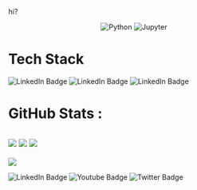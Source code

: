 hi?  
  
<p align=center>
  <img alt="Python" src="https://img.shields.io/badge/-Python-45b8d8?style=for-the-badge&logo=python&logoColor=black" />
  <img alt="Jupyter" src="https://img.shields.io/badge/-Jupyter-5849BE?style=for-the-badge&logo=jupyter&logoColor=white" />
</p>

<div align="center">

</div>

# Tech Stack

<div>
<img src="https://img.shields.io/badge/Tensorflow-orange?style=for-the-badge&logo=tensorflow&logoColor=white" alt="LinkedIn Badge"/>
<img src="https://img.shields.io/badge/Scikit_learn-blue?style=for-the-badge&logo=scikit-learn&logoColor=orange" alt="LinkedIn Badge"/>
<img src="https://img.shields.io/badge/Pandas-green?style=for-the-badge&logo=Pandas&logoColor=gray" alt="LinkedIn Badge"/>
</div>

# GitHub Stats :
![](https://github-readme-stats.vercel.app/api?username=slyce20&hide_border=false&include_all_commits=false&count_private=false)
![](https://github-readme-streak-stats.herokuapp.com/?user=slyce20&&hide_border=false)
![](https://github-readme-stats.vercel.app/api/top-langs/?username=slyce20&&hide_border=false&include_all_commits=false&count_private=false&layout=compact)
---
[![](https://visitcount.itsvg.in/api?id=slyce20&&icon=0&color=0)](https://visitcount.itsvg.in)

<div>
<img src="https://img.shields.io/badge/LinkedIn-blue?style=for-the-badge&logo=linkedin&logoColor=white" alt="LinkedIn Badge"/>
<img src="https://img.shields.io/badge/YouTube-red?style=for-the-badge&logo=youtube&logoColor=white" alt="Youtube Badge"/>
<img src="https://img.shields.io/badge/Twitter-blue?style=for-the-badge&logo=twitter&logoColor=white" alt="Twitter Badge"/>
</div>

